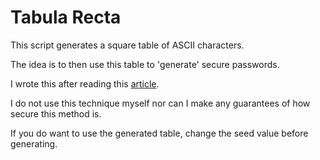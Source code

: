 Tabula Recta
============

This script generates a square table of ASCII characters.

The idea is to then use this table to 'generate' secure passwords.

I wrote this after reading this [article](http://lifehacker.com/5715794/how-to-write-down-and-encrypt-your-passwords-with-an-old-school-tabula-recta).

I do not use this technique myself nor can I make any guarantees of how secure this method is.

If you do want to use the generated table, change the seed value before generating.

